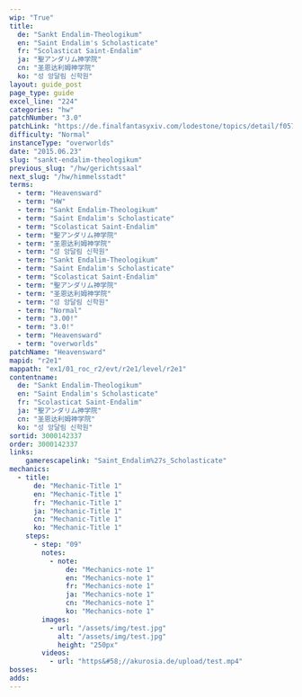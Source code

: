```yaml
---
wip: "True"
title:
  de: "Sankt Endalim-Theologikum"
  en: "Saint Endalim's Scholasticate"
  fr: "Scolasticat Saint-Endalim"
  ja: "聖アンダリム神学院"
  cn: "圣恩达利姆神学院"
  ko: "성 앙달림 신학원"
layout: guide_post
page_type: guide
excel_line: "224"
categories: "hw"
patchNumber: "3.0"
patchLink: "https://de.finalfantasyxiv.com/lodestone/topics/detail/f0575b82a639492e5a70e34d823d77bddcb7f686"
difficulty: "Normal"
instanceType: "overworlds"
date: "2015.06.23"
slug: "sankt-endalim-theologikum"
previous_slug: "/hw/gerichtssaal"
next_slug: "/hw/himmelsstadt"
terms:
  - term: "Heavensward"
  - term: "HW"
  - term: "Sankt Endalim-Theologikum"
  - term: "Saint Endalim's Scholasticate"
  - term: "Scolasticat Saint-Endalim"
  - term: "聖アンダリム神学院"
  - term: "圣恩达利姆神学院"
  - term: "성 앙달림 신학원"
  - term: "Sankt Endalim-Theologikum"
  - term: "Saint Endalim's Scholasticate"
  - term: "Scolasticat Saint-Endalim"
  - term: "聖アンダリム神学院"
  - term: "圣恩达利姆神学院"
  - term: "성 앙달림 신학원"
  - term: "Normal"
  - term: "3.00!"
  - term: "3.0!"
  - term: "Heavensward"
  - term: "overworlds"
patchName: "Heavensward"
mapid: "r2e1"
mappath: "ex1/01_roc_r2/evt/r2e1/level/r2e1"
contentname:
  de: "Sankt Endalim-Theologikum"
  en: "Saint Endalim's Scholasticate"
  fr: "Scolasticat Saint-Endalim"
  ja: "聖アンダリム神学院"
  cn: "圣恩达利姆神学院"
  ko: "성 앙달림 신학원"
sortid: 3000142337
order: 3000142337
links:
    gamerescapelink: "Saint_Endalim%27s_Scholasticate"
mechanics:
  - title:
      de: "Mechanic-Title 1"
      en: "Mechanic-Title 1"
      fr: "Mechanic-Title 1"
      ja: "Mechanic-Title 1"
      cn: "Mechanic-Title 1"
      ko: "Mechanic-Title 1"
    steps:
      - step: "09"
        notes:
          - note:
              de: "Mechanics-note 1"
              en: "Mechanics-note 1"
              fr: "Mechanics-note 1"
              ja: "Mechanics-note 1"
              cn: "Mechanics-note 1"
              ko: "Mechanics-note 1"
        images:
          - url: "/assets/img/test.jpg"
            alt: "/assets/img/test.jpg"
            height: "250px"
        videos:
          - url: "https&#58;//akurosia.de/upload/test.mp4"
bosses:
adds:
---
```

